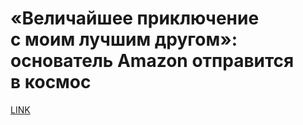 # «Величайшее приключение с моим лучшим другом»: основатель Amazon отправится в космос



[LINK](https://varlamov.ru/4281887.html)